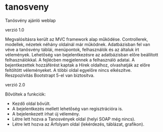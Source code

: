 # tanosveny
Tanösvény ajánló weblap

verzió 1.0

Megvalósításra került az MVC framework alap működése. Controllerek, modellek, nézetek néhány oldalnál már működnek.
Adatbázisban fel van véve a tanösvény táblái, menüpontok, felhasználók és az általuk írt vélemények.
Lehetőség van bejelentkezésre az adatbázisban előre beállított felhasználókkal. A fejlécben megjelennek a felhasználó adatai.
A bejentkezettek hozzáférést kaptak a Hírek oldalhoz, olvashatják az előre feltöltött véleményeket.
A többi oldal egyelőre nincs elkészítve.
Reszpozívitás Bootstrapt 5-el van biztosítva.

verzió 2.0

Bővöltek a funkciók:
- Kezdő oldal bővült.
- A bejelentkezés mellett lehetőség van regisztrációra is.
- A bejelenkezett írhat új vélemény.
- Létre lett hozva a Tanosvények oldal (helyi SOAP még nincs).
- Létre lett hozva az Árfolyam oldal (lekérdezés, táblázat, grafikon).
